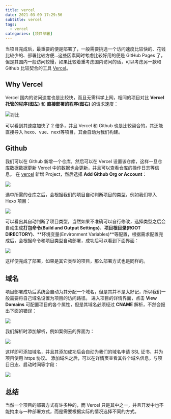 ```yaml
---
title: vercel
date: 2021-03-09 17:29:56
subtitle: vercel
tags:
  - vercel
categories: [项目部署]
---
```

当项目完成后，最重要的便是部署了，一般需要挑选一个访问速度比较快的、花钱比较少的、部署比较方便...这些因素同时考虑比较好用的便是  GitHub Pages 了，但是其国内一般访问较慢，如果比较着重考虑国内访问的话，可以考虑另一款和 Github 比较契合的工具 [Vercel](https://github.com/vercel/vercel)。

<!-- more -->

## Why Vercel
Vercel 国内的访问速度也是比较快，而且无需科学上网，相同的项目对比 **Vercel 托管的程序(图左)** 和 **直接部署的程序(图右)** 的请求速度：

![对比](https://img.bipch.cn/2021/03/09/36debd291265f.png)

可以看到其速度加快了 2 倍多，并且 Vercel 和 Github 也是比较契合的，其还能直接导入 hexo、vue、next等项目，其会自动为我们构建。

## Github
我们可以在 Github 新增一个仓库，然后可以在 Vercel 设置该仓库，这样一旦仓库数据数据更新 Vercel 中的数据也会更新，并且可以查看仓库的操作日志等信息。
在 [vercel](https://vercel.com/) 新增 Project，然后选择 **Add Github Org or Account**：

![](https://img.bipch.cn/2021/03/09/ad9cc13670fed.png)

选中所需的仓库之后，会根据我们的项目自动判断项目的类型，例如我们导入 Hexo 项目：

![](https://img.bipch.cn/2021/03/09/11f1beab57f78.png)

可以看出其自动判断了项目类型，当然如果不准确可以自行修改，选择类型之后会自动生成**打包命令(Build and Output Settings)**、**项目根目录(ROOT DIRECTORY)**、**环境变量(Environment Variables)**等配置，根据需求配置完成后，会根据命令和项目类型自动部署，成功后可以看到下面界面：

![](https://img.bipch.cn/2021/03/09/9b2b1f25a9427.png)

这样便完成了部署，如果是其它类型的项目，那么部署方式也是同样的。

## 域名
项目部署成功后系统会自动为其分配一个域名，但是其并不是太好记，所以我们一般需要将自己域名设置为项目的访问路径。
进入项目的详情界面，点击 **View Domains** 可配置项目的各个属性，但是其域名必须经过 **CNAME** 解析，不然会报出下面的错误：

![](https://img.bipch.cn/2021/03/09/cd27435497ac9.png)

我们解析时添加解析，例如案例云的界面为：

![](https://img.bipch.cn/2021/03/09/9fc718e43ddc7.png)

这样即可添加域名，并且其添加成功后会自动为我们的域名申请 SSL 证书，并为项目使用 https 协议。
添加域名之后，可以在详情页查看其各个域名信息，与项目日志、启动时间等字段：

![](https://img.bipch.cn/2021/03/09/d2ed842120fe1.png)

## 总结
当然一个项目的部署方式有许多种的，而 Vercel 只是其中之一，并且开发中也不能拘束与一种部署方式，而是需要根据实际的情况选择不同的方式。